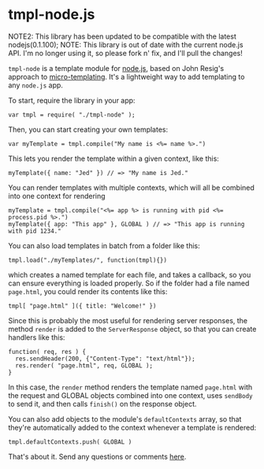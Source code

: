 tmpl-node.js
============

NOTE2: This library has been updated to be compatible with the latest nodejs(0.1.100);
NOTE: This library is out of date with the current node.js API. I'm no longer using it, so please fork n' fix, and I'll pull the changes!

`tmpl-node` is a template module for [node.js](http://nodejs.org/), based on John Resig's approach to [micro-templating](http://ejohn.org/blog/javascript-micro-templating/). It's a lightweight way to add templating to any `node.js` app.

To start, require the library in your app:

    var tmpl = require( "./tmpl-node" );

Then, you can start creating your own templates:

    var myTemplate = tmpl.compile("My name is <%= name %>.")

This lets you render the template within a given context, like this:

    myTemplate({ name: "Jed" }) // => "My name is Jed."

You can render templates with multiple contexts, which will all be combined into one context for rendering

    myTemplate = tmpl.compile("<%= app %> is running with pid <%= process.pid %>.")
    myTemplate({ app: "This app" }, GLOBAL ) // => "This app is running with pid 1234."

You can also load templates in batch from a folder like this:

    tmpl.load("./myTemplates/", function(tmpl){})

which creates a named template for each file, and takes a callback, so you can ensure everything is loaded properly. So if the folder had a file named `page.html`, you could render its contents like this:

    tmpl[ "page.html" ]({ title: "Welcome!" })

Since this is probably the most useful for rendering server responses, the method `render` is added to the `ServerResponse` object, so that you can create handlers like this:

    function( req, res ) {
      res.sendHeader(200, {"Content-Type": "text/html"});	
      res.render( "page.html", req, GLOBAL );
    }

In this case, the `render` method renders the template named `page.html` with the request and GLOBAL objects combined into one context, uses `sendBody` to send it, and then calls `finish()` on the response object.

You can also add objects to the module's `defaultContexts` array, so that they're automatically added to the context whenever a template is rendered:

    tmpl.defaultContexts.push( GLOBAL )

That's about it. Send any questions or comments [here](http://twitter.com/jedschmidt).